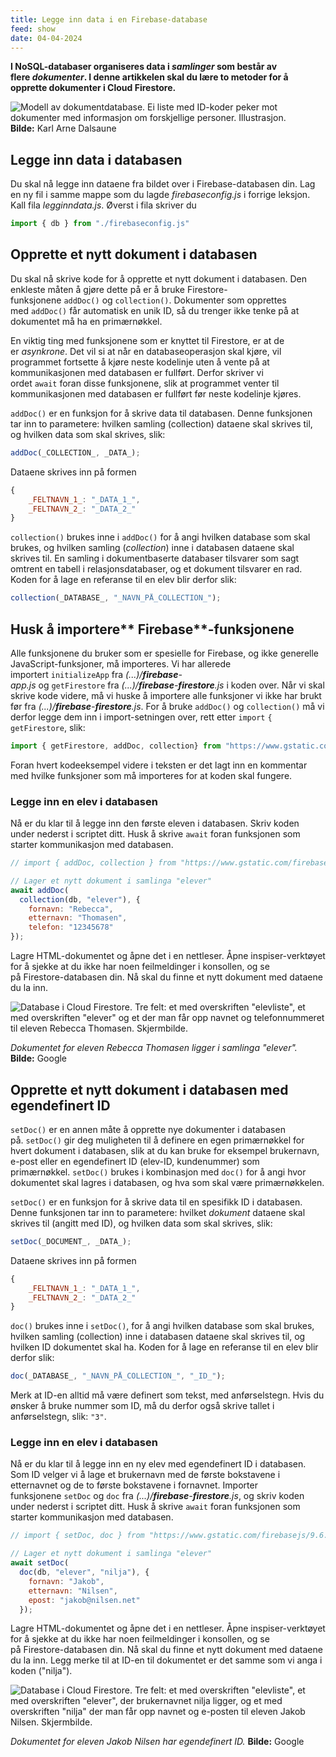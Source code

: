 ```yaml
---
title: Legge inn data i en Firebase-database
feed: show
date: 04-04-2024
---
```

**I NoSQL-databaser organiseres data i _samlinger_ som består av flere _dokumenter_. I denne artikkelen skal du lære to metoder for å opprette dokumenter i Cloud Firestore.**

![Modell av dokumentdatabase. Ei liste med ID-koder peker mot dokumenter med informasjon om forskjellige personer. Illustrasjon.](https://api.ndla.no/image-api/raw/WNSKXIE3.jpg?width=1024)
**Bilde:** Karl Arne Dalsaune

## Legge inn data i databasen

Du skal nå legge inn dataene fra bildet over i Firebase-databasen din. Lag en ny fil i samme mappe som du lagde *firebaseconfig.js* i forrige leksjon. Kall fila *legginndata.js*. Øverst i fila skriver du

```js
import { db } from "./firebaseconfig.js"
```


## Opprette et nytt dokument i databasen

Du skal nå skrive kode for å opprette et nytt dokument i databasen. Den enkleste måten å gjøre dette på er å bruke Firestore-funksjonene `addDoc()` og `collection()`. Dokumenter som opprettes med `addDoc()` får automatisk en unik ID, så du trenger ikke tenke på at dokumentet må ha en primærnøkkel.

En viktig ting med funksjonene som er knyttet til Firestore, er at de er _asynkrone_. Det vil si at når en databaseoperasjon skal kjøre, vil programmet fortsette å kjøre neste kodelinje uten å vente på at kommunikasjonen med databasen er fullført. Derfor skriver vi ordet `await` foran disse funksjonene, slik at programmet venter til kommunikasjonen med databasen er fullført før neste kodelinje kjøres.

`addDoc()` er en funksjon for å skrive data til databasen. Denne funksjonen tar inn to parametere: hvilken samling (collection) dataene skal skrives til, og hvilken data som skal skrives, slik:

```js
addDoc(_COLLECTION_, _DATA_);
```

Dataene skrives inn på formen

```js
{
	_FELTNAVN_1_: "_DATA_1_",
	_FELTNAVN_2_: "_DATA_2_"
}
```

`collection()` brukes inne i `addDoc()` for å angi hvilken database som skal brukes, og hvilken samling (_collection_) inne i databasen dataene skal skrives til. En samling i dokumentbaserte databaser tilsvarer som sagt omtrent en tabell i relasjonsdatabaser, og et dokument tilsvarer en rad. Koden for å lage en referanse til en elev blir derfor slik:

```js
collection(_DATABASE_, "_NAVN_PÅ_COLLECTION_");
```


## Husk å importere** **Firebase****-funksjonene

Alle funksjonene du bruker som er spesielle for Firebase, og ikke generelle JavaScript-funksjoner, må importeres. Vi har allerede importert `initializeApp` fra _(...)/__firebase__-app.js_ og `getFirestore` fra _(...)/__firebase__-__firestore__.js_ i koden over. Når vi skal skrive kode videre, må vi huske å importere alle funksjoner vi ikke har brukt før fra _(...)/__firebase__-__firestore__.js_. For å bruke `addDoc()` og `collection()` må vi derfor legge dem inn i import-setningen over, rett etter `import` `{ getFirestore`, slik:

```js
import { getFirestore, addDoc, collection} from "https://www.gstatic.com/firebasejs/9.6.3/firebase-firestore.js"
```

Foran hvert kodeeksempel videre i teksten er det lagt inn en kommentar med hvilke funksjoner som må importeres for at koden skal fungere.


### Legge inn en elev i databasen

Nå er du klar til å legge inn den første eleven i databasen. Skriv koden under nederst i scriptet ditt. Husk å skrive `await` foran funksjonen som starter kommunikasjon med databasen.

```js
// import { addDoc, collection } from "https://www.gstatic.com/firebasejs/9.6.3/firebase-firestore.js";

// Lager et nytt dokument i samlinga "elever"
await addDoc(
  collection(db, "elever"), {
    fornavn: "Rebecca",
    etternavn: "Thomasen",
    telefon: "12345678"
});
```

Lagre HTML-dokumentet og åpne det i en nettleser. Åpne inspiser-verktøyet for å sjekke at du ikke har noen feilmeldinger i konsollen, og se på Firestore-databasen din. Nå skal du finne et nytt dokument med dataene du la inn.

![Database i Cloud Firestore. Tre felt: et med overskriften "elevliste", et med overskriften "elever" og et der man får opp navnet og telefonnummeret til eleven Rebecca Thomasen. Skjermbilde.](https://api.ndla.no/image-api/raw/bNZI1wKp.png?width=1024)

*Dokumentet for eleven Rebecca Thomasen ligger i samlinga "elever".*
**Bilde:** Google

## Opprette et nytt dokument i databasen med egendefinert ID

`setDoc()` er en annen måte å opprette nye dokumenter i databasen på. `setDoc()` gir deg muligheten til å definere en egen primærnøkkel for hvert dokument i databasen, slik at du kan bruke for eksempel brukernavn, e-post eller en egendefinert ID (elev-ID, kundenummer) som primærnøkkel. `setDoc()` brukes i kombinasjon med `doc()` for å angi hvor dokumentet skal lagres i databasen, og hva som skal være primærnøkkelen.

`setDoc()` er en funksjon for å skrive data til en spesifikk ID i databasen. Denne funksjonen tar inn to parametere: hvilket _dokument_ dataene skal skrives til (angitt med ID), og hvilken data som skal skrives, slik:

```js
setDoc(_DOCUMENT_, _DATA_);
```

Dataene skrives inn på formen

```js
{
	_FELTNAVN_1_: "_DATA_1_",
	_FELTNAVN_2_: "_DATA_2_"
}
```

`doc()` brukes inne i `setDoc()`, for å angi hvilken database som skal brukes, hvilken samling (collection) inne i databasen dataene skal skrives til, og hvilken ID dokumentet skal ha. Koden for å lage en referanse til en elev blir derfor slik:

```js
doc(_DATABASE_, "_NAVN_PÅ_COLLECTION_", "_ID_");
```

Merk at ID-en alltid må være definert som tekst, med anførselstegn. Hvis du ønsker å bruke nummer som ID, må du derfor også skrive tallet i anførselstegn, slik: `"3"`.

### Legge inn en elev i databasen

Nå er du klar til å legge inn en ny elev med egendefinert ID i databasen. Som ID velger vi å lage et brukernavn med de første bokstavene i etternavnet og de to første bokstavene i fornavnet. Importer funksjonene `setDoc` og `doc` fra _(...)/__firebase__-__firestore__.js_, og skriv koden under nederst i scriptet ditt. Husk å skrive `await` foran funksjonen som starter kommunikasjon med databasen.

```js
// import { setDoc, doc } from "https://www.gstatic.com/firebasejs/9.6.3/firebase-firestore.js";

// Lager et nytt dokument i samlinga "elever"
await setDoc(
  doc(db, "elever", "nilja"), {
    fornavn: "Jakob",
    etternavn: "Nilsen",
    epost: "jakob@nilsen.net"
  });
```

Lagre HTML-dokumentet og åpne det i en nettleser. Åpne inspiser-verktøyet for å sjekke at du ikke har noen feilmeldinger i konsollen, og se på Firestore-databasen din. Nå skal du finne et nytt dokument med dataene du la inn. Legg merke til at ID-en til dokumentet er det samme som vi anga i koden ("nilja").

![Database i Cloud Firestore. Tre felt: et med overskriften "elevliste", et med overskriften "elever", der brukernavnet nilja ligger, og et med overskriften "nilja" der man får opp navnet og e-posten til eleven Jakob Nilsen. Skjermbilde.](https://api.ndla.no/image-api/raw/vFLRSMo2.png?width=1024)

*Dokumentet for eleven Jakob Nilsen har egendefinert ID.*
**Bilde:** Google

